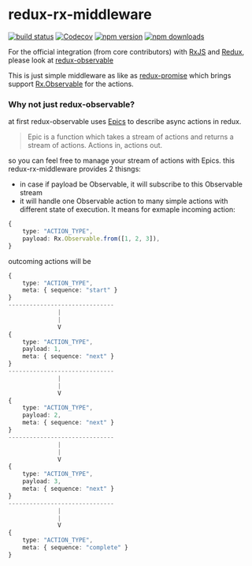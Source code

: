 # redux-rx-middleware

[![build status](https://img.shields.io/travis/AndreyUtka/redux-rx-middleware/master.svg?style=flat-square)](https://travis-ci.org/AndreyUtka/redux-rx-middleware)
[![Codecov](https://img.shields.io/codecov/c/github/AndreyUtka/redux-rx-middleware.svg?style=flat-square)](https://codecov.io/gh/AndreyUtka/redux-rx-middleware)
[![npm version](https://img.shields.io/npm/v/redux-rx-middleware.svg?style=flat-square)](https://www.npmjs.com/package/redux-rx-middleware)
[![npm downloads](https://img.shields.io/npm/dm/redux-rx-middleware.svg?style=flat-square)](https://www.npmjs.com/package/redux-rx-middleware)

For the official integration (from core contributors) with [RxJS](http://reactivex.io/rxjs/) and [Redux](https://redux.js.org/), please look at [redux-observable](https://redux-observable.js.org)

This is just simple middleware as like as [redux-promise](https://github.com/redux-utilities/redux-promise) which brings support [Rx.Observable](http://reactivex.io/rxjs/class/es6/Observable.js~Observable.html)  for the actions.

### Why not just redux-observable?

at first redux-observable uses [Epics](https://redux-observable.js.org/docs/basics/Epics.html) to describe async actions in redux.
> Epic is a function which takes a stream of actions and returns a stream of actions. Actions in, actions out.

so you can feel free to manage your stream of actions with Epics.
this redux-rx-middleware provides 2 thisngs:
- in case if payload be Observable, it will subscribe to this Observable stream
- it will handle one Observable action to many simple actions with different state of execution. It means for exmaple incoming action:
```typescript
{
    type: "ACTION_TYPE",
    payload: Rx.Observable.from([1, 2, 3]),
}
```
outcoming actions will be
```typescript
{
    type: "ACTION_TYPE",
    meta: { sequence: "start" }
}
------------------------------
              |
              |
              V
{
    type: "ACTION_TYPE",
    payload: 1,
    meta: { sequence: "next" }
}
------------------------------
              |
              |
              V
{
    type: "ACTION_TYPE",
    payload: 2,
    meta: { sequence: "next" }
}
------------------------------
              |
              |
              V
{
    type: "ACTION_TYPE",
    payload: 3,
    meta: { sequence: "next" }
}
------------------------------
              |
              |
              V
{
    type: "ACTION_TYPE",
    meta: { sequence: "complete" }
}
```


